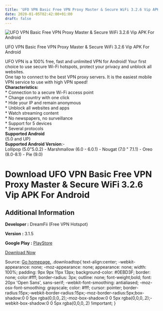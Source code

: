 ```yaml
---
title: 'UFO VPN Basic Free VPN Proxy Master & Secure WiFi 3.2.6 Vip APK For Android'
date: 2020-01-05T02:42:00+01:00
draft: false
---
```


![UFO VPN Basic Free VPN Proxy Master & Secure WiFi 3.2.6 Vip APK For Android](https://i0.wp.com/apkhome.net/wp-content/uploads/2020/01/UFO-VPN-Basic-Free-VPN-Proxy-Master-Secure-WiFi-3.2.6-Vip.png "UFO VPN Basic Free VPN Proxy Master & Secure WiFi 3.2.6 Vip APK For Android")

  

UFO VPN Basic Free VPN Proxy Master & Secure WiFi 3.2.6 Vip APK For Android

UFO VPN is a 100% free, fast and unlimited VPN for Android! Your first choice to use secure Wi-Fi hotspots, protect your privacy and unblock all websites.  
One tap to connect to the best VPN proxy servers. It is the easiest mobile VPN service to use with high VPN speed!  
**Characteristics:**  
\* Connection to a secure Wi-Fi access point  
\* Change country with one click  
\* Hide your IP and remain anonymous  
\* Unblock all websites and apps  
\* Watch streaming content  
\* No newspapers, no surveillance  
\* Support for 5 devices  
\* Several protocols  
**Supported Android**  
{5.0 and UP}  
**Supported Android Version**:-  
Lollipop (5.0"5.0.2) - Marshmallow (6.0 - 6.0.1) - Nougat (7.0 " 7.1.1) - Oreo (8.0-8.1) - Pie (9.0)

Download UFO VPN Basic Free VPN Proxy Master & Secure WiFi 3.2.6 Vip APK For Android
====================================================================================

Additional Information
----------------------

**Developer :** DreamFii (Free VPN Hotspot)

**Version :** 3.1.5

**Google Play :** [PlayStore](https://play.google.com/store/apps/details?id=ufovpn.free.unblock.proxy.vpn&hl=en)

  

[Download Now](https://store4app.co/post/ufo-vpn-basic-free-vpn-proxy-master-amp-secure-wifi-3-2-6-vip-apk-for-android_1578160258)

  
Source: [Go homepage.](https://store4app.co/post/ufo-vpn-basic-free-vpn-proxy-master-amp-secure-wifi-3-2-6-vip-apk-for-android_1578160258) .downloadtop{ text-align:center; -webkit-appearance: none; -moz-appearance: none; appearance: none; width: 100%; padding: 9px 9px 11px 13px; background-color: #0EBD3F; border: none; color:#fff; border-radius: 3px; outline: none; font-weight;bold; font: 20px 'Open Sans', sans-serif; -webkit-font-smoothing: antialiased; -moz-osx-font-smoothing: grayscale; color: #fff; cursor: pointer; border-radius:15px;-webkit-border-radius:15px;-moz-border-radius:5px;box-shadow:0 0 5px rgba(0,0,0,.2);-moz-box-shadow:0 0 5px rgba(0,0,0,.2);-webkit-box-shadow:0 0 5px rgba(0,0,0,.2) !important; }